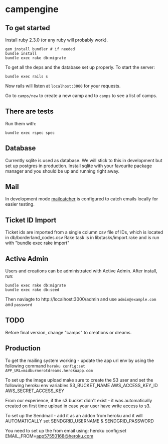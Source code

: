 # campengine

## To get started

Install ruby 2.3.0 (or any ruby will probably work).

    gem install bundler # if needed
    bundle install
    bundle exec rake db:migrate

To get all the deps and the database set up properly. To start the server:

    bundle exec rails s

Now rails will listen at `localhost:3000` for your requests.

Go to `camps/new` to create a new camp and to `camps` to see a list of camps.

## There are tests

Run them with:

    bundle exec rspec spec

## Database

Currently sqlite is used as database. We will stick to this in development but set up
postgres in production. Install sqlite with your favourite package manager and you should
be up and running right away.

## Mail

In development mode [mailcatcher](http://mailcatcher.me/) is configured to catch emails
locally for easier testing.

## Ticket ID Import

Ticket ids are imported from a single column csv file of IDs, which is located in db/borderland_codes.csv
Rake task is in lib/tasks/import.rake and is run with "bundle exec rake import"


## Active Admin
Users and creations can be administrated with Active Admin. 
After install, run:
```
bundle exec rake db:migrate
bundle exec rake db:seed
```
Then naviagte to
http://localhost:3000/admin
and use `admin@example.com` and `password`

## TODO
Before final version, change "camps" to creations or dreams.

## Production
To get the mailing system working - update the app url env by using the following command
`heroku config:set APP_URL=midburnerotdreams.herokuapp.com`

To set up the image upload make sure to create the S3 user and set the following heroku env variables
S3_BUCKET_NAME
AWS_ACCESS_KEY_ID
AWS_SECRET_ACCESS_KEY

From our experience, if the s3 bucket didn't exist - it was automatically created on first time upload in case your user have write access to s3.

To set up the Sendmail - add it as an addon from heroku and it will AUTOMATICALLY set 
SENDGRID_USERNAME & SENDGRID_PASSWORD

You need to set up the from email using:
heroku config:set EMAIL_FROM=app57550168@heroku.com

